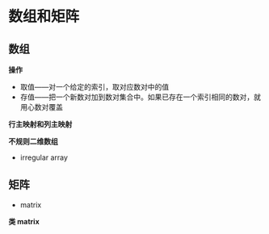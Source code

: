 # 数组和矩阵

## 数组

**操作**

- 取值——对一个给定的索引，取对应数对中的值
- 存值——把一个新数对加到数对集合中。如果已存在一个索引相同的数对，就用心数对覆盖

**行主映射和列主映射**

**不规则二维数组**

- irregular array


## 矩阵

- matrix

**类 matrix**